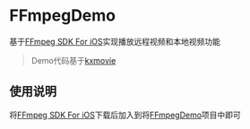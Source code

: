 # FFmpegDemo

基于[FFmpeg SDK For iOS](https://github.com/ZuopanYao/FFmpeg-iOS)实现播放远程视频和本地视频功能
> Demo代码基于[kxmovie](https://github.com/kolyvan/kxmovie)

## 使用说明
将[FFmpeg SDK For iOS](https://github.com/ZuopanYao/FFmpeg-iOS)下载后加入到将[FFmpegDemo](https://github.com/ZuopanYao/FFmpegDemo)项目中即可

